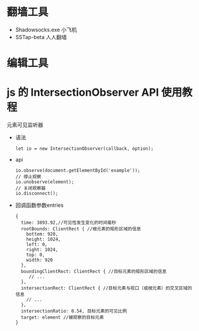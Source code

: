# 翻墙工具
* Shadowsocks.exe 小飞机 
* SSTap-beta 人人翻墙 

# 编辑工具

# js 的 IntersectionObserver API 使用教程
元素可见监听器
* 语法

      let io = new IntersectionObserver(callback, option);
      
* api

      io.observe(document.getElementById('example'));
      // 停止观察
      io.unobserve(element);
      // 关闭观察器
      io.disconnect();
* 回调函数参数entries 
   
      {
        time: 3893.92,//可见性发生变化的时间毫秒
        rootBounds: ClientRect { //根元素的矩形区域的信息
          bottom: 920,
          height: 1024,
          left: 0,
          right: 1024,
          top: 0,
          width: 920
        },
        boundingClientRect: ClientRect { //目标元素的矩形区域的信息
           // ...
        },
        intersectionRect: ClientRect { //目标元素与视口（或根元素）的交叉区域的信息
          // ...
        },
        intersectionRatio: 0.54, 目标元素的可见比例
        target: element //被观察的目标元素
      }


